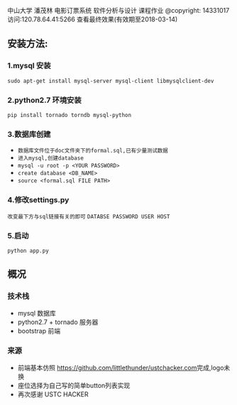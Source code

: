中山大学
潘茂林
电影订票系统
软件分析与设计
课程作业
@copyright: 14331017
访问:120.78.64.41:5266 查看最终效果(有效期至2018-03-14)

## 安装方法:

### 1.mysql 安装
`sudo apt-get install mysql-server mysql-client libmysqlclient-dev`

### 2.python2.7 环境安装
`pip install tornado torndb mysql-python`

### 3.数据库创建
* `数据库文件位于doc文件夹下的formal.sql,已有少量测试数据`
* `进入mysql,创建database`
* `mysql -u root -p <YOUR PASSWORD>`
* `create database <DB_NAME>`
* `source <formal.sql FILE PATH>`

### 4.修改settings.py
`改变最下方与sql链接有关的即可`
`DATABSE PASSWORD USER HOST`

### 5.启动
`python app.py`

## 概况

### 技术栈
* mysql 数据库
* python2.7 + tornado 服务器
* bootstrap 前端

### 来源
* 前端基本仿照 <https://github.com/littlethunder/ustchacker.com>完成,logo未换
* 座位选择为自己写的简单button列表实现
* 再次感谢 USTC HACKER
